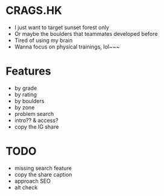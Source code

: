 # CRAGS.HK
- I just want to target sunset forest only
- Or maybe the boulders that teammates developed before
- Tired of using my brain
- Wanna focus on physical trainings, lol~~~

# Features
- by grade
- by rating
- by boulders
- by zone
- problem search
- intro?? & access?
- copy the IG share

# TODO
- missing search feature
- copy the share caption
- approach SEO
- alt check
